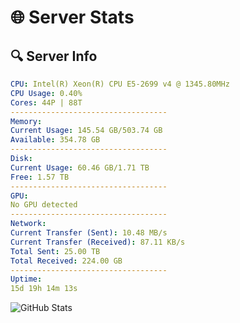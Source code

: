 # 🌐 Server Stats
## 🔍 Server Info
```yaml
CPU: Intel(R) Xeon(R) CPU E5-2699 v4 @ 1345.80MHz
CPU Usage: 0.40%
Cores: 44P | 88T
-----------------------------------
Memory:
Current Usage: 145.54 GB/503.74 GB
Available: 354.78 GB
-----------------------------------
Disk:
Current Usage: 60.46 GB/1.71 TB
Free: 1.57 TB
-----------------------------------
GPU:
No GPU detected
-----------------------------------
Network:
Current Transfer (Sent): 10.48 MB/s
Current Transfer (Received): 87.11 KB/s
Total Sent: 25.00 TB
Total Received: 224.00 GB
-----------------------------------
Uptime:
15d 19h 14m 13s
```
![GitHub Stats](https://img.shields.io/badge/Updated-2025-03-23_16:37:02-blue)